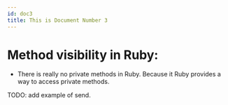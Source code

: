 ```yaml
---
id: doc3
title: This is Document Number 3
---
```


# Method visibility in Ruby:

- There is really no private methods in Ruby. Because it Ruby provides a way to access private methods.

TODO:
add example of send.